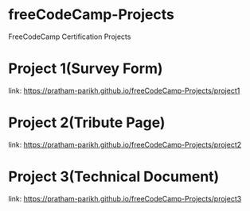 # freeCodeCamp-Projects
FreeCodeCamp Certification Projects

# Project 1(Survey Form)
link: https://pratham-parikh.github.io/freeCodeCamp-Projects/project1  

# Project 2(Tribute Page)
link: https://pratham-parikh.github.io/freeCodeCamp-Projects/project2  

# Project 3(Technical Document)
link: https://pratham-parikh.github.io/freeCodeCamp-Projects/project3
